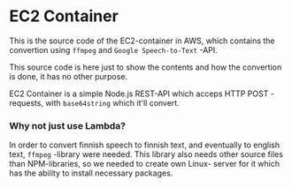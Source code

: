 # EC2 Container

This is the source code of the EC2-container in AWS, which contains 
the convertion using `ffmpeg` and `Google Speech-to-Text` -API.

This source code is here just to show the contents and how the convertion
is done, it has no other purpose.

EC2 Container is a simple Node.js REST-API which acceps HTTP POST -requests,
with `base64string` which it'll convert.

### Why not just use Lambda?

In order to convert finnish speech to finnish text, and eventually to 
english text, `ffmpeg` -library were needed. This library also needs
other source files than NPM-libraries, so we needed to create own Linux-
server for it which has the ability to install necessary packages.

